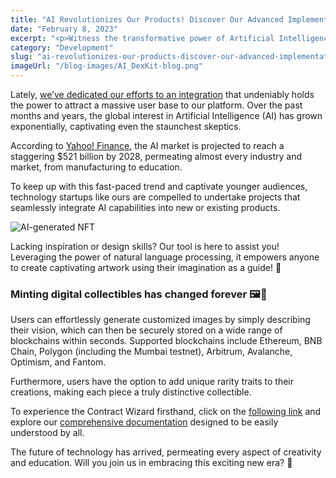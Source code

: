 ```yaml
---
title: "AI Revolutionizes Our Products! Discover Our Advanced Implementation"
date: "February 8, 2023"
excerpt: "<p>Witness the transformative power of Artificial Intelligence (AI) as we unveil our groundbreaking integration. Explore the far-reaching impact of AI across industries and discover how our innovative tools empower you to effortlessly create captivating digital collectibles. Step into the future of technology and unlock limitless possibilities with our AI-driven solutions.</p> "
category: "Development"
slug: "ai-revolutionizes-our-products-discover-our-advanced-implementation"
imageUrl: "/blog-images/AI_DexKit-blog.png"
---
```


Lately, [we’ve dedicated our efforts to an integration](https://twitter.com/dexkit/status/1622577246904123393) that undeniably holds the power to attract a massive user base to our platform. Over the past months and years, the global interest in Artificial Intelligence (AI) has grown exponentially, captivating even the staunchest skeptics.

According to [Yahoo! Finance](https://finance.yahoo.com/news/worldwide-artificial-intelligence-ai-market-083600774.html), the AI market is projected to reach a staggering $521 billion by 2028, permeating almost every industry and market, from manufacturing to education.

To keep up with this fast-paced trend and captivate younger audiences, technology startups like ours are compelled to undertake projects that seamlessly integrate AI capabilities into new or existing products.

![AI-generated NFT](https://dexkit.com/wp-content/uploads/AI_NFT_piranha.png)

Lacking inspiration or design skills? Our tool is here to assist you! Leveraging the power of natural language processing, it empowers anyone to create captivating artwork using their imagination as a guide! 🎨

### Minting digital collectibles has changed forever 🖼🤖

Users can effortlessly generate customized images by simply describing their vision, which can then be securely stored on a wide range of blockchains within seconds. Supported blockchains include Ethereum, BNB Chain, Polygon (including the Mumbai testnet), Arbitrum, Avalanche, Optimism, and Fantom.

Furthermore, users have the option to add unique rarity traits to their creations, making each piece a truly distinctive collectible.

To experience the Contract Wizard firsthand, click on the [following link](https://whitelabel-nft.dexkit.com/contract-wizard) and explore our [comprehensive documentation](https://docs.dexkit.com/defi-products/contract-wizard/overview) designed to be easily understood by all.

The future of technology has arrived, permeating every aspect of creativity and education. Will you join us in embracing this exciting new era? 👐
